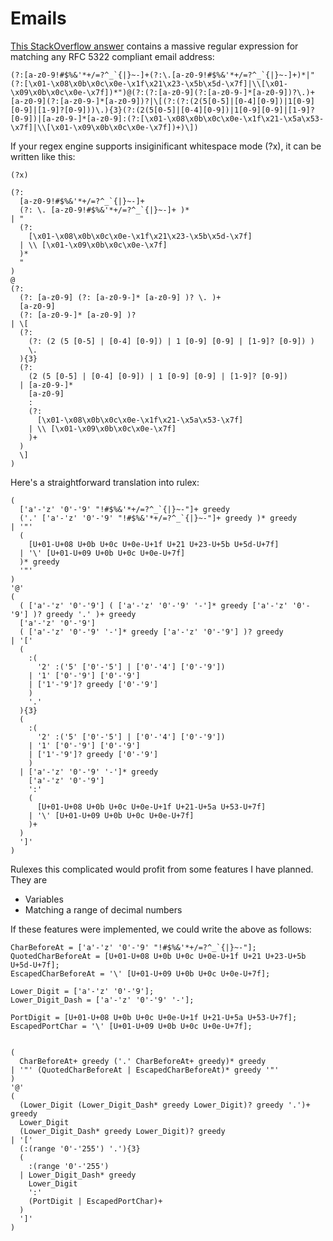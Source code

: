 # Emails

[This StackOverflow answer](https://stackoverflow.com/a/201378) contains a massive regular
expression for matching any RFC 5322 compliant email address:

```regexp
(?:[a-z0-9!#$%&'*+/=?^_`{|}~-]+(?:\.[a-z0-9!#$%&'*+/=?^_`{|}~-]+)*|"(?:[\x01-\x08\x0b\x0c\x0e-\x1f\x21\x23-\x5b\x5d-\x7f]|\\[\x01-\x09\x0b\x0c\x0e-\x7f])*")@(?:(?:[a-z0-9](?:[a-z0-9-]*[a-z0-9])?\.)+[a-z0-9](?:[a-z0-9-]*[a-z0-9])?|\[(?:(?:(2(5[0-5]|[0-4][0-9])|1[0-9][0-9]|[1-9]?[0-9]))\.){3}(?:(2(5[0-5]|[0-4][0-9])|1[0-9][0-9]|[1-9]?[0-9])|[a-z0-9-]*[a-z0-9]:(?:[\x01-\x08\x0b\x0c\x0e-\x1f\x21-\x5a\x53-\x7f]|\\[\x01-\x09\x0b\x0c\x0e-\x7f])+)\])
```

If your regex engine supports insiginificant whitespace mode (?x), it can be written like this:

```regexp
(?x)

(?:
  [a-z0-9!#$%&'*+/=?^_`{|}~-]+
  (?: \. [a-z0-9!#$%&'*+/=?^_`{|}~-]+ )*
| "
  (?:
    [\x01-\x08\x0b\x0c\x0e-\x1f\x21\x23-\x5b\x5d-\x7f]
  | \\ [\x01-\x09\x0b\x0c\x0e-\x7f]
  )*
  "
)
@
(?:
  (?: [a-z0-9] (?: [a-z0-9-]* [a-z0-9] )? \. )+
  [a-z0-9]
  (?: [a-z0-9-]* [a-z0-9] )?
| \[
  (?:
    (?: (2 (5 [0-5] | [0-4] [0-9]) | 1 [0-9] [0-9] | [1-9]? [0-9]) )
    \.
  ){3}
  (?:
    (2 (5 [0-5] | [0-4] [0-9]) | 1 [0-9] [0-9] | [1-9]? [0-9])
  | [a-z0-9-]*
    [a-z0-9]
    :
    (?:
      [\x01-\x08\x0b\x0c\x0e-\x1f\x21-\x5a\x53-\x7f]
    | \\ [\x01-\x09\x0b\x0c\x0e-\x7f]
    )+
  )
  \]
)
```

Here's a straightforward translation into rulex:

```regexp
(
  ['a'-'z' '0'-'9' "!#$%&'*+/=?^_`{|}~-"]+ greedy
  ('.' ['a'-'z' '0'-'9' "!#$%&'*+/=?^_`{|}~-"]+ greedy )* greedy
| '"'
  (
    [U+01-U+08 U+0b U+0c U+0e-U+1f U+21 U+23-U+5b U+5d-U+7f]
  | '\' [U+01-U+09 U+0b U+0c U+0e-U+7f]
  )* greedy
  '"'
)
'@'
(
  ( ['a'-'z' '0'-'9'] ( ['a'-'z' '0'-'9' '-']* greedy ['a'-'z' '0'-'9'] )? greedy '.' )+ greedy
  ['a'-'z' '0'-'9']
  ( ['a'-'z' '0'-'9' '-']* greedy ['a'-'z' '0'-'9'] )? greedy
| '['
  (
    :(
      '2' :('5' ['0'-'5'] | ['0'-'4'] ['0'-'9'])
    | '1' ['0'-'9'] ['0'-'9']
    | ['1'-'9']? greedy ['0'-'9']
    )
    '.'
  ){3}
  (
    :(
      '2' :('5' ['0'-'5'] | ['0'-'4'] ['0'-'9'])
    | '1' ['0'-'9'] ['0'-'9']
    | ['1'-'9']? greedy ['0'-'9']
    )
  | ['a'-'z' '0'-'9' '-']* greedy
    ['a'-'z' '0'-'9']
    ':'
    (
      [U+01-U+08 U+0b U+0c U+0e-U+1f U+21-U+5a U+53-U+7f]
    | '\' [U+01-U+09 U+0b U+0c U+0e-U+7f]
    )+
  )
  ']'
)
```

Rulexes this complicated would profit from some features I have planned. They are

- Variables
- Matching a range of decimal numbers

If these features were implemented, we could write the above as follows:

```rulex
CharBeforeAt = ['a'-'z' '0'-'9' "!#$%&'*+/=?^_`{|}~-"];
QuotedCharBeforeAt = [U+01-U+08 U+0b U+0c U+0e-U+1f U+21 U+23-U+5b U+5d-U+7f];
EscapedCharBeforeAt = '\' [U+01-U+09 U+0b U+0c U+0e-U+7f];

Lower_Digit = ['a'-'z' '0'-'9'];
Lower_Digit_Dash = ['a'-'z' '0'-'9' '-'];

PortDigit = [U+01-U+08 U+0b U+0c U+0e-U+1f U+21-U+5a U+53-U+7f];
EscapedPortChar = '\' [U+01-U+09 U+0b U+0c U+0e-U+7f];


(
  CharBeforeAt+ greedy ('.' CharBeforeAt+ greedy)* greedy
| '"' (QuotedCharBeforeAt | EscapedCharBeforeAt)* greedy '"'
)
'@'
(
  (Lower_Digit (Lower_Digit_Dash* greedy Lower_Digit)? greedy '.')+ greedy
  Lower_Digit
  (Lower_Digit_Dash* greedy Lower_Digit)? greedy
| '['
  (:(range '0'-'255') '.'){3}
  (
    :(range '0'-'255')
  | Lower_Digit_Dash* greedy
    Lower_Digit
    ':'
    (PortDigit | EscapedPortChar)+
  )
  ']'
)
```

